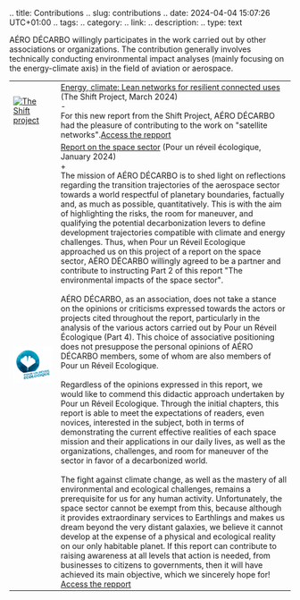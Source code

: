 .. title: Contributions
.. slug: contributions
.. date: 2024-04-04 15:07:26 UTC+01:00
.. tags: 
.. category: 
.. link: 
.. description: 
.. type: text


AÉRO DÉCARBO willingly participates in the work carried out by other associations or organizations. The contribution generally involves technically conducting environmental impact analyses (mainly focusing on the energy-climate axis) in the field of aviation or aerospace.

<table>
    <tr>
        <td class="image-cell">
            <a href=https://theshiftproject.org/en/home/ target=_blank>
                <img src="/images/logo TSP carré.png" class="ad_img_bullet_point" alt="The Shift project">
            </a>
        </td>
        <td class="content-cell">
            <a href=https://theshiftproject.org/en/article/virtual-worlds-and-networks-new-reports-release/ target=_blank>Energy, climate: Lean networks for resilient connected uses</a>
            <span class="ad_ref">(The Shift Project, March 2024)</span>
            <div class="accordion-section">
                <div class="accordion-header">-</div>
                <div class="accordion-content ad_preview active">
                    For this new report from the Shift Project, AÉRO DÉCARBO had the pleasure of contributing to the work on "satellite networks".<a href=https://theshiftproject.org/en/article/virtual-worlds-and-networks-new-reports-release/ target="_blank">Access the repport</a>
                </div>
            </div>
        </td>
    <tr>
    <tr>
        <td class="image-cell">
            <a href=https://pour-un-reveil-ecologique.org/en/ target=_blank>
                <img src="/images/logo_PRE.jpg" class="ad_img_bullet_point" alt="Pour un réveil écologique">
            </a>
        </td>
        <td class="content-cell">
            <a href=https://pour-un-reveil-ecologique.org/en/articles/rapport-secteur-spatial/ target=_blank>Report on the space sector</a>
            <span class="ad_ref">(Pour un réveil écologique, January 2024)</span>
            <div class="accordion-section">
                <div class="accordion-header">+</div>
                <div class="accordion-content ad_preview">
                    The mission of AÉRO DÉCARBO is to shed light on reflections regarding the transition trajectories of the aerospace sector towards a world respectful of planetary boundaries, factually and, as much as possible, quantitatively. This is with the aim of highlighting the risks, the room for maneuver, and qualifying the potential decarbonization levers to define development trajectories compatible with climate and energy challenges. Thus, when Pour un Réveil Ecologique approached us on this project of a report on the space sector, AÉRO DÉCARBO willingly agreed to be a partner and contribute to instructing Part 2 of this report "The environmental impacts of the space sector".
                    <br><br>
                    AÉRO DÉCARBO, as an association, does not take a stance on the opinions or criticisms expressed towards the actors or projects cited throughout the report, particularly in the analysis of the various actors carried out by Pour un Réveil Écologique (Part 4). This choice of associative positioning does not presuppose the personal opinions of AÉRO DÉCARBO members, some of whom are also members of Pour un Réveil Ecologique.
                    <br><br>
                    Regardless of the opinions expressed in this report, we would like to commend this didactic approach undertaken by Pour un Réveil Ecologique. Through the initial chapters, this report is able to meet the expectations of readers, even novices, interested in the subject, both in terms of demonstrating the current effective realities of each space mission and their applications in our daily lives, as well as the organizations, challenges, and room for maneuver of the sector in favor of a decarbonized world.
                    <br><br>
                    The fight against climate change, as well as the mastery of all environmental and ecological challenges, remains a prerequisite for us for any human activity. Unfortunately, the space sector cannot be exempt from this, because although it provides extraordinary services to Earthlings and makes us dream beyond the very distant galaxies, we believe it cannot develop at the expense of a physical and ecological reality on our only habitable planet. If this report can contribute to raising awareness at all levels that action is needed, from businesses to citizens to governments, then it will have achieved its main objective, which we sincerely hope for! <a href=https://pour-un-reveil-ecologique.org/en/articles/rapport-secteur-spatial/  target="_blank">Access the repport</a>
                </div>
            </div>
        </td>
    <tr>
</table>

